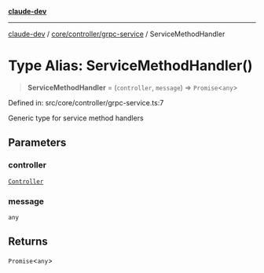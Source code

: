[**claude-dev**](../../../../README.md)

***

[claude-dev](../../../../README.md) / [core/controller/grpc-service](../README.md) / ServiceMethodHandler

# Type Alias: ServiceMethodHandler()

> **ServiceMethodHandler** = (`controller`, `message`) => `Promise`\<`any`\>

Defined in: src/core/controller/grpc-service.ts:7

Generic type for service method handlers

## Parameters

### controller

[`Controller`](../../classes/Controller.md)

### message

`any`

## Returns

`Promise`\<`any`\>
